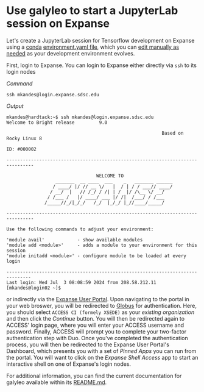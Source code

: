 # Use galyleo to start a JupyterLab session on Expanse

Let's create a JupyterLab session for Tensorflow development on Expanse using a [conda](https://docs.anaconda.com/miniconda/) 
[environment.yaml file](https://conda.io/projects/conda/en/latest/user-guide/tasks/manage-environments.html#creating-an-environment-from-an-environment-yml-file), which you can 
[edit manually as needed](https://conda.io/projects/conda/en/latest/user-guide/tasks/manage-environments.html#create-env-file-manually) as your development environment evolves.

First, login to Expanse. You can login to Expanse either directly via `ssh` to its login nodes

*Command*
```
ssh mkandes@login.expanse.sdsc.edu
```

*Output*
```
mkandes@hardtack:~$ ssh mkandes@login.expanse.sdsc.edu
Welcome to Bright release         9.0

                                                         Based on Rocky Linux 8
                                                                    ID: #000002

--------------------------------------------------------------------------------

                                 WELCOME TO
                  _______  __ ____  ___    _   _______ ______
                 / ____/ |/ // __ \/   |  / | / / ___// ____/
                / __/  |   // /_/ / /| | /  |/ /\__ \/ __/
               / /___ /   |/ ____/ ___ |/ /|  /___/ / /___
              /_____//_/|_/_/   /_/  |_/_/ |_//____/_____/

--------------------------------------------------------------------------------

Use the following commands to adjust your environment:

'module avail'            - show available modules
'module add <module>'     - adds a module to your environment for this session
'module initadd <module>' - configure module to be loaded at every login

-------------------------------------------------------------------------------
Last login: Wed Jul  3 08:08:59 2024 from 208.58.212.11
[mkandes@login02 ~]$
```

or indirectly via the [Expanse User Portal](https://portal.expanse.sdsc.edu). Upon navigating to the portal in your web broswer, you will be redirected to [Globus](https://www.globus.org) for authentication. Here, you should select `ACCESS CI (formely XSEDE)` as your *existing organization* and then click the *Continue* button. You will then be redirected again to ACCESS' login page, where you will enter your ACCESS username and password. Finally, ACCESS will prompt you to complete your two-factor authentication step with Duo. Once you've completed the authentication process, you will then be redirected to the Expanse User Portal's Dashboard, which presents you with a set of *Pinned Apps* you can run from the portal. You will want to click on the *Expanse Shell Access* app to start an interactive shell on one of Expanse's login nodes. 

For additional information, you can find the current documentation for galyleo available within its [README.md](https://github.com/mkandes/galyleo/blob/master/README.md).
